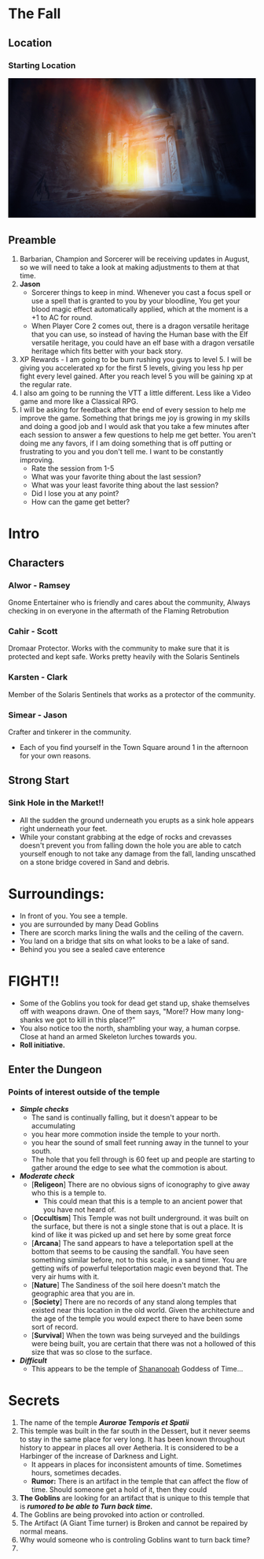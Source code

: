 # The Fall

## Location

### **Starting Location**

![Starting-Town](../../../assets/TombOfSand_Calling.jpg)

## Preamble

1. Barbarian, Champion and Sorcerer will be receiving updates in August, so we will need to take a look at making adjustments to them at that time.
1. **Jason** 
   - Sorcerer things to keep in mind. Whenever you cast a focus spell or use a spell that is granted to you by your bloodline, You get your blood magic effect automatically applied, which at the moment is a +1 to AC for round.
   - When Player Core 2 comes out, there is a dragon versatile heritage that you can use, so instead of having the Human base with the Elf versatile heritage, you could have an elf base with a dragon versatile heritage which fits better with your back story.
2. XP Rewards - I am going to be bum rushing you guys to level 5. I will be giving you accelerated xp for the first 5 levels, giving you less hp per fight every level gained. After you reach level 5 you will be gaining xp at the regular rate.
3. I also am going to be running the VTT a little different. Less like a Video game and more like a Classical RPG.
4. I will be asking for feedback after the end of every session to help me improve the game. Something that brings me joy is growing in my skills and doing a good job and I would ask that you take a few minutes after each session to answer a few questions to help me get better. You aren't doing me any favors, if I am doing something that is off putting or frustrating to you and you don't tell me. I want to be constantly improving.
    - Rate the session from 1-5
    - What was your favorite thing about the last session?
    - What was your least favorite thing about the last session?
    - Did I lose you at any point?
    - How can the game get better?
 
# Intro

## Characters
### Alwor - Ramsey
Gnome Entertainer who is friendly and cares about the community, Always checking in on everyone in the aftermath of the Flaming Retrobution
### Cahir - Scott
Dromaar Protector. Works with the community to make sure that it is protected and kept safe. Works pretty heavily with the Solaris Sentinels
### Karsten - Clark
Member of the Solaris Sentinels that works as a protector of the community.
### Simear - Jason
Crafter and tinkerer in the community.

- Each of you find yourself in the Town Square around 1 in the afternoon for your own reasons.

## Strong Start
### Sink Hole in the Market!!
- All the sudden the ground underneath you erupts as a sink hole appears right underneath your feet.
- While your constant grabbing at the edge of rocks and crevasses doesn't prevent you from falling down the hole you are able to catch yourself enough to not take any damage from the fall, landing unscathed on a stone bridge covered in Sand and debris.

# Surroundings:
  - In front of you. You see a temple.
  - you are surrounded by many Dead Goblins
  - There are scorch marks lining the walls and the ceiling of the cavern.
  - You land on a bridge that sits on what looks to be a lake of sand.
  - Behind you you see a sealed cave enterence

# FIGHT!!
- Some of the Goblins you took for dead get stand up, shake themselves off with weapons drawn. One of them says, "More!? How many long-shanks we got to kill in this place!?"
- You also notice too the north, shambling your way, a human corpse. Close at hand an armed Skeleton lurches towards you.
- **Roll initiative.**

## Enter the Dungeon

### Points of interest outside of the temple

- ***Simple checks***
    - The sand is continually falling, but it doesn't appear to be accumulating
    - you hear more commotion inside the temple to your north.
    - you hear the sound of small feet running away in the tunnel to your south.
    - The hole that you fell through is 60 feet up and people are starting to gather around the edge to see what the commotion is about.
- ***Moderate check***
    - [**Religeon**] There are no obvious signs of iconography to give away who this is a temple to.
        - This could mean that this is a temple to an ancient power that you have not heard of.
    - [**Occultism**] This Temple was not built underground. it was built on the surface, but there is not a single stone that is out a place. It is kind of like it was picked up and set here by some great force
    - [**Arcana**] The sand appears to have a teleportation spell at the bottom that seems to be causing the sandfall. You have seen something similar before, not to this scale, in a sand timer. You are getting wifs of powerful teleportation magic even beyond that. The very air hums with it.
    - [**Nature**] The Sandiness of the soil here doesn't match the geographic area that you are in.
    - [**Society**] There are no records of any stand along temples that existed near this location in the old world. Given the architecture and the age of the temple you would expect there to have been some sort of record.
    - [**Survival**] When the town was being surveyed and the buildings were being built, you are certain that there was not a hollowed of this size that was so close to the surface.
- ***Difficult***
    - This appears to be the temple of [Shananooah](../../../World/Religion/Shananooah.md) Goddess of Time...

# Secrets

1. The name of the temple ***Aurorae Temporis et Spatii***
2. This temple was built in the far south in the Dessert, but it never seems to stay in the same place for very long. It has been known throughout history to appear in places all over Aetheria. It is considered to be a Harbinger of the increase of Darkness and Light.
	- It appears in places for inconsistent amounts of time. Sometimes hours, sometimes decades.
	- **Rumor:** There is an artifact in the temple that can affect the flow of time. Should someone get a hold of it, then they could 
3. **The Goblins** are looking for an artifact that is unique to this temple that is ***rumored to be able to Turn back time.***
4. The Goblins are being provoked into action or controlled.
5. The Artifact (A Giant Time turner) is Broken and cannot be repaired by normal means. 
6. Why would someone who is controling Goblins want to turn back time?
7. 